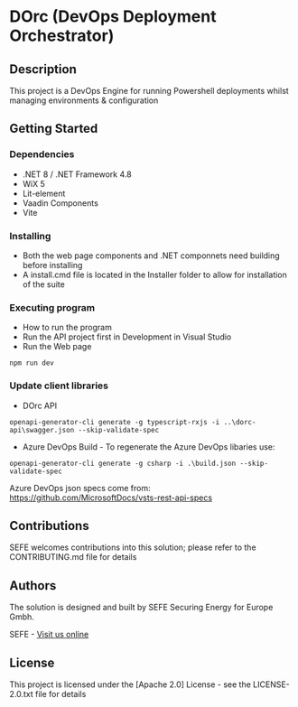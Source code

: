 # DOrc (DevOps Deployment Orchestrator)
## Description
This project is a DevOps Engine for running Powershell deployments whilst managing environments & configuration 

## Getting Started

### Dependencies

* .NET 8 / .NET Framework  4.8
* WiX 5
* Lit-element
* Vaadin Components
* Vite

### Installing

* Both the web page components and .NET componnets need building before installing
* A install.cmd file is located in the Installer folder to allow for installation of the suite

### Executing program

* How to run the program
* Run the API project first in Development in Visual Studio
* Run the Web page 
```
npm run dev
```

### Update client libraries
* DOrc API
```
openapi-generator-cli generate -g typescript-rxjs -i ..\dorc-api\swagger.json --skip-validate-spec
```
* Azure DevOps Build - To regenerate the Azure DevOps libaries use: 
```
openapi-generator-cli generate -g csharp -i .\build.json --skip-validate-spec
```
Azure DevOps json specs come from: https://github.com/MicrosoftDocs/vsts-rest-api-specs

## Contributions

SEFE welcomes contributions into this solution; please refer to the CONTRIBUTING.md file for details

## Authors

The solution is designed and built by SEFE Securing Energy for Europe Gmbh.

SEFE - [Visit us online](https://www.sefe.eu/)

## License

This project is licensed under the [Apache 2.0] License - see the LICENSE-2.0.txt file for details
